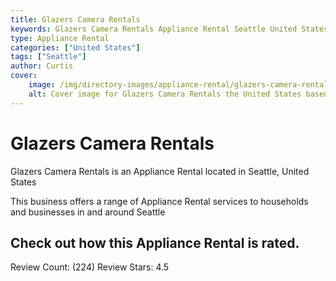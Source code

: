 ```yaml
---
title: Glazers Camera Rentals
keywords: Glazers Camera Rentals Appliance Rental Seattle United States 
type: Appliance Rental 
categories: ["United States"]
tags: ["Seattle"]
author: Curtis
cover:
    image: /img/directory-images/appliance-rental/glazers-camera-rentals.webp
    alt: Cover image for Glazers Camera Rentals the United States based Appliance Rental servicing Seattle 
---
```


# Glazers Camera Rentals
Glazers Camera Rentals is an Appliance Rental located in Seattle, United States

This business offers a range of Appliance Rental services to households and businesses in and around Seattle

## Check out how this Appliance Rental is rated.
Review Count: (224)
Review Stars: 4.5
